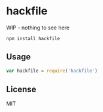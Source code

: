 # hackfile

WIP - nothing to see here

```
npm install hackfile
```

## Usage

``` js
var hackfile = require('hackfile')
```

## License

MIT
